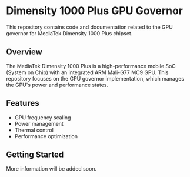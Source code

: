 # Dimensity 1000 Plus GPU Governor

This repository contains code and documentation related to the GPU governor for MediaTek Dimensity 1000 Plus chipset.

## Overview

The MediaTek Dimensity 1000 Plus is a high-performance mobile SoC (System on Chip) with an integrated ARM Mali-G77 MC9 GPU. This repository focuses on the GPU governor implementation, which manages the GPU's power and performance states.

## Features

- GPU frequency scaling
- Power management
- Thermal control
- Performance optimization

## Getting Started

More information will be added soon.

